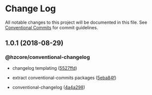 # Change Log

All notable changes to this project will be documented in this file.
See [Conventional Commits](https://conventionalcommits.org) for commit guidelines.

## 1.0.1 (2018-08-29)


### @hzcore/conventional-changelog

* changelog templating ([5527ffd](https://github.com/hzdg/hz-core/commit/5527ffd))

* extract conventional-commits packages ([5eba84f](https://github.com/hzdg/hz-core/commit/5eba84f))
* conventional-changelog ([4a4a298](https://github.com/hzdg/hz-core/commit/4a4a298))
